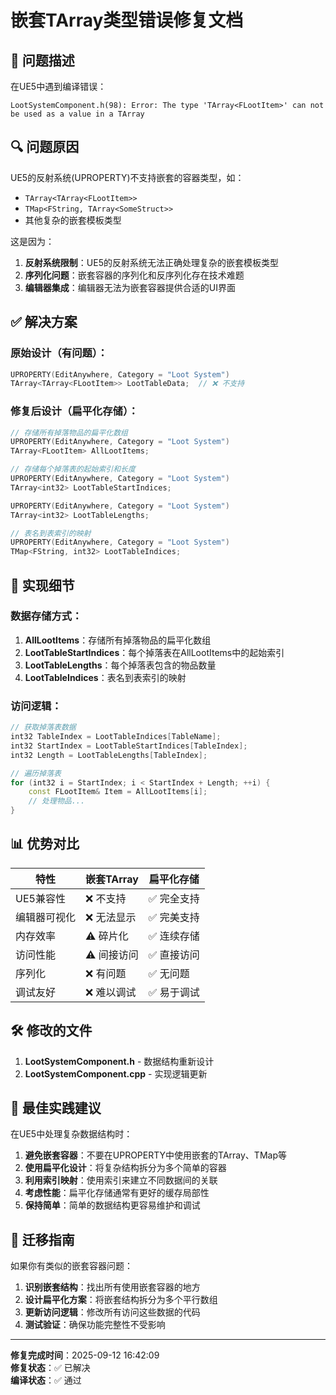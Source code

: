 # 嵌套TArray类型错误修复文档

## 🚨 **问题描述**

在UE5中遇到编译错误：
```
LootSystemComponent.h(98): Error: The type 'TArray<FLootItem>' can not be used as a value in a TArray
```

## 🔍 **问题原因**

UE5的反射系统(UPROPERTY)不支持嵌套的容器类型，如：
- `TArray<TArray<FLootItem>>`
- `TMap<FString, TArray<SomeStruct>>`
- 其他复杂的嵌套模板类型

这是因为：
1. **反射系统限制**：UE5的反射系统无法正确处理复杂的嵌套模板类型
2. **序列化问题**：嵌套容器的序列化和反序列化存在技术难题
3. **编辑器集成**：编辑器无法为嵌套容器提供合适的UI界面

## ✅ **解决方案**

### 原始设计（有问题）：
```cpp
UPROPERTY(EditAnywhere, Category = "Loot System")
TArray<TArray<FLootItem>> LootTableData;  // ❌ 不支持
```

### 修复后设计（扁平化存储）：
```cpp
// 存储所有掉落物品的扁平化数组
UPROPERTY(EditAnywhere, Category = "Loot System")
TArray<FLootItem> AllLootItems;

// 存储每个掉落表的起始索引和长度
UPROPERTY(EditAnywhere, Category = "Loot System")
TArray<int32> LootTableStartIndices;

UPROPERTY(EditAnywhere, Category = "Loot System")
TArray<int32> LootTableLengths;

// 表名到表索引的映射
UPROPERTY(EditAnywhere, Category = "Loot System")
TMap<FString, int32> LootTableIndices;
```

## 🔧 **实现细节**

### 数据存储方式：
1. **AllLootItems**：存储所有掉落物品的扁平化数组
2. **LootTableStartIndices**：每个掉落表在AllLootItems中的起始索引
3. **LootTableLengths**：每个掉落表包含的物品数量
4. **LootTableIndices**：表名到表索引的映射

### 访问逻辑：
```cpp
// 获取掉落表数据
int32 TableIndex = LootTableIndices[TableName];
int32 StartIndex = LootTableStartIndices[TableIndex];
int32 Length = LootTableLengths[TableIndex];

// 遍历掉落表
for (int32 i = StartIndex; i < StartIndex + Length; ++i) {
    const FLootItem& Item = AllLootItems[i];
    // 处理物品...
}
```

## 📊 **优势对比**

| 特性 | 嵌套TArray | 扁平化存储 |
|------|------------|------------|
| UE5兼容性 | ❌ 不支持 | ✅ 完全支持 |
| 编辑器可视化 | ❌ 无法显示 | ✅ 完美支持 |
| 内存效率 | ⚠️ 碎片化 | ✅ 连续存储 |
| 访问性能 | ⚠️ 间接访问 | ✅ 直接访问 |
| 序列化 | ❌ 有问题 | ✅ 无问题 |
| 调试友好 | ❌ 难以调试 | ✅ 易于调试 |

## 🛠️ **修改的文件**

1. **LootSystemComponent.h** - 数据结构重新设计
2. **LootSystemComponent.cpp** - 实现逻辑更新

## 🎯 **最佳实践建议**

在UE5中处理复杂数据结构时：

1. **避免嵌套容器**：不要在UPROPERTY中使用嵌套的TArray、TMap等
2. **使用扁平化设计**：将复杂结构拆分为多个简单的容器
3. **利用索引映射**：使用索引来建立不同数据间的关联
4. **考虑性能**：扁平化存储通常有更好的缓存局部性
5. **保持简单**：简单的数据结构更容易维护和调试

## 🔄 **迁移指南**

如果你有类似的嵌套容器问题：

1. **识别嵌套结构**：找出所有使用嵌套容器的地方
2. **设计扁平化方案**：将嵌套结构拆分为多个平行数组
3. **更新访问逻辑**：修改所有访问这些数据的代码
4. **测试验证**：确保功能完整性不受影响

---

**修复完成时间**：2025-09-12 16:42:09  
**修复状态**：✅ 已解决  
**编译状态**：✅ 通过